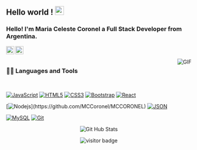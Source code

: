 
    
  ## Hello world ! <img src="https://github.com/TheDudeThatCode/TheDudeThatCode/blob/master/Assets/Earth.gif" width="24px">

### Hello! I'm Maria Celeste Coronel a Full Stack Developer from Argentina.

<a href="www.linkedin.com/in/mcelestecrnl">
  <img align="left" alt="Maria Celeste Coronel" width="22px" src="https://cdn.jsdelivr.net/npm/simple-icons@v3/icons/linkedin.svg" />
</a>
<a href="https://www.instagram.com/mcelestecrnl/">
  <img align="left" alt="Maria Celeste Coronel" width="22px" src="https://cdn.jsdelivr.net/npm/simple-icons@v3/icons/instagram.svg" />
</a>

<br />
<br />

  <img align="right" alt="GIF" src="https://media.giphy.com/media/836HiJc7pgzy8iNXCn/giphy.gif" />
  
### 👨‍💻 Languages and Tools

<br />

[![JavaScript](https://img.shields.io/badge/-JavaScript-black?style=flat&logo=javascript&link=https:://github.com/MCCoronel/MCCORONEL)](https://github.com/MCCoronel/MCCORONEL) 
[![HTML5](https://img.shields.io/badge/-HTML5-E34F26?style=flat&logo=html5&logoColor=white&link=https://github.com/MCCoronel/MCCORONEL)](https://github.com/MCCoronel/MCCORONEL) 
[![CSS3](https://img.shields.io/badge/-CSS3-1572B6?style=flat&logo=css3&link=https://github.com/MCCoronel/MCCORONEL)](https://github.com/MCCoronel/MCCORONEL) 
[![Bootstrap](https://img.shields.io/badge/-Bootstrap-563D7C?style=flat&logo=bootstrap&link=https://github.com/MCCoronel/MCCORONEL)](https://github.com/MCCoronel/MCCORONEL) 
[![React](https://img.shields.io/badge/-React-black?style=flat&logo=react&link=https://github.com/MCCoronel/MCCORONEL)](https://github.com/MCCoronel/MCCORONEL) 

[![Nodejs](https://img.shields.io/badge/-Nodejs-green?style=flat&logo=Node.js&link=[https://github.com/MCCoronel/MCCORONEL](https://github.com/MCCoronel/MCCORONEL))](https://github.com/MCCoronel/MCCORONEL) 
[![JSON](https://img.shields.io/badge/-json-02569B?style=flat&logo=json&link=https://github.com/MCCoronel/MCCORONEL)](https://github.com/MCCoronel/MCCORONEL)

[![MySQL](https://img.shields.io/badge/-MySQL-black?style=flat&logo=mysql&link=https://github.com/MCCoronel/MCCORONEL)](https://github.com/MCCoronel/MCCORONEL)
[![Git](https://img.shields.io/badge/-Git-black?style=flat&logo=git&link=https://github.com/MCCoronel/MCCORONEL)](https://github.com/MCCoronel/MCCORONEL) 


<p align='center'>
  <img align="center" src="https://github-readme-stats.vercel.app/api?username=brdhanani&show_icons=true&title_color=fff&icon_color=79ff97&text_color=efefef&bg_color=24292e" alt="Git Hub Stats">
</p>

<p align='center'>
  <img src="https://visitor-badge.glitch.me/badge?page_id=brdhanani.brdhanani" alt="visitor badge"/>
</p>
